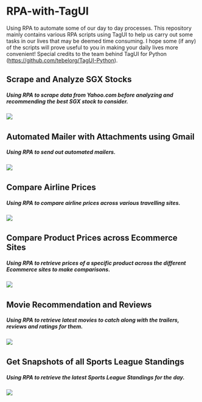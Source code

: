 # RPA-with-TagUI
Using RPA to automate some of our day to day processes. This repository mainly contains various RPA scripts using TagUI to help us carry out some tasks in our lives that may be deemed time consuming. I hope some (if any) of the scripts will prove useful to you in making your daily lives more convenient! Special credits to the team behind TagUI for Python (https://github.com/tebelorg/TagUI-Python).

## Scrape and Analyze SGX Stocks
##### Using RPA to scrape data from Yahoo.com before analyzing and recommending the best SGX stock to consider.
![](stock.gif)
&nbsp;

## Automated Mailer with Attachments using Gmail
##### Using RPA to send out automated mailers.
![](mailer.gif)
&nbsp;

## Compare Airline Prices
##### Using RPA to compare airline prices across various travelling sites.
![](airline.gif)
&nbsp;

## Compare Product Prices across Ecommerce Sites
##### Using RPA to retrieve prices of a specific product across the different Ecommerce sites to make comparisons.
![](ecommerce.gif)
&nbsp;

## Movie Recommendation and Reviews
##### Using RPA to retrieve latest movies to catch along with the trailers, reviews and ratings for them.
![](movie.gif)
&nbsp;

## Get Snapshots of all Sports League Standings
##### Using RPA to retrieve the latest Sports League Standings for the day.
![](sports.gif)

